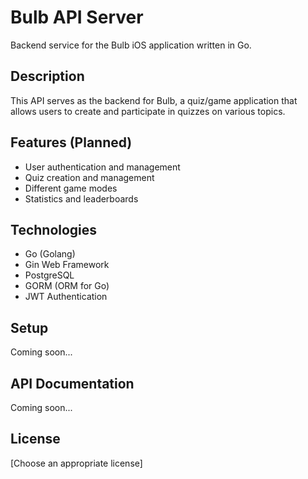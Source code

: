 # Bulb API Server

Backend service for the Bulb iOS application written in Go.

## Description

This API serves as the backend for Bulb, a quiz/game application that allows users to create and participate in quizzes on various topics.

## Features (Planned)

- User authentication and management
- Quiz creation and management
- Different game modes
- Statistics and leaderboards

## Technologies

- Go (Golang)
- Gin Web Framework
- PostgreSQL
- GORM (ORM for Go)
- JWT Authentication

## Setup

Coming soon...

## API Documentation

Coming soon...

## License

[Choose an appropriate license]